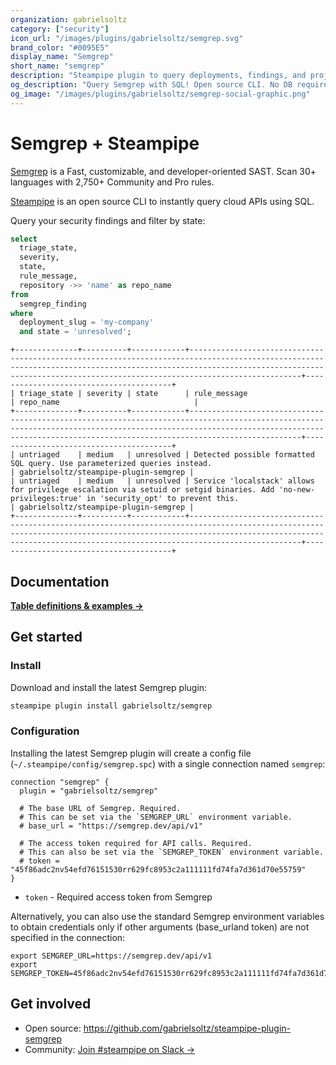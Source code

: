 ```yaml
---
organization: gabrielsoltz
category: ["security"]
icon_url: "/images/plugins/gabrielsoltz/semgrep.svg"
brand_color: "#0095E5"
display_name: "Semgrep"
short_name: "semgrep"
description: "Steampipe plugin to query deployments, findings, and projects from Semgrep."
og_description: "Query Semgrep with SQL! Open source CLI. No DB required."
og_image: "/images/plugins/gabrielsoltz/semgrep-social-graphic.png"
---
```


# Semgrep + Steampipe

[Semgrep](https://semgrep.dev/) is a Fast, customizable, and developer-oriented SAST. Scan 30+ languages with 2,750+ Community and Pro rules.

[Steampipe](https://steampipe.io) is an open source CLI to instantly query cloud APIs using SQL.

Query your security findings and filter by state:

```sql
select
  triage_state,
  severity,
  state,
  rule_message,
  repository ->> 'name' as repo_name
from
  semgrep_finding
where
  deployment_slug = 'my-company'
  and state = 'unresolved';
```

```
+--------------+----------+------------+-------------------------------------------------------------------------------------------------------------------------------------------------------------------------------------------------------------------------------------------+----------------------------------------+
| triage_state | severity | state      | rule_message                                                                                                                                                                                                                              | repo_name                              |
+--------------+----------+------------+-------------------------------------------------------------------------------------------------------------------------------------------------------------------------------------------------------------------------------------------+----------------------------------------+
| untriaged    | medium   | unresolved | Detected possible formatted SQL query. Use parameterized queries instead.                                                                                                                                                                 | gabrielsoltz/steampipe-plugin-semgrep |
| untriaged    | medium   | unresolved | Service 'localstack' allows for privilege escalation via setuid or setgid binaries. Add 'no-new-privileges:true' in 'security_opt' to prevent this.                                                                                       | gabrielsoltz/steampipe-plugin-semgrep |
+--------------+----------+------------+-------------------------------------------------------------------------------------------------------------------------------------------------------------------------------------------------------------------------------------------+----------------------------------------+
```

## Documentation

**[Table definitions & examples →](/plugins/gabrielsoltz/semgrep/tables)**

## Get started

### Install

Download and install the latest Semgrep plugin:

```bash
steampipe plugin install gabrielsoltz/semgrep
```

### Configuration

Installing the latest Semgrep plugin will create a config file (`~/.steampipe/config/semgrep.spc`) with a single connection named `semgrep`:

```hcl
connection "semgrep" {
  plugin = "gabrielsoltz/semgrep"

  # The base URL of Semgrep. Required.
  # This can be set via the `SEMGREP_URL` environment variable.
  # base_url = "https://semgrep.dev/api/v1"

  # The access token required for API calls. Required.
  # This can also be set via the `SEMGREP_TOKEN` environment variable.
  # token = "45f86adc2nv54efd76151530rr629fc8953c2a111111fd74fa7d361d70e55759"
}
```

- `token` - Required access token from Semgrep

Alternatively, you can also use the standard Semgrep environment variables to obtain credentials only if other arguments (base_urland token) are not specified in the connection:

```
export SEMGREP_URL=https://semgrep.dev/api/v1
export SEMGREP_TOKEN=45f86adc2nv54efd76151530rr629fc8953c2a111111fd74fa7d361d70e55759
```

## Get involved

- Open source: https://github.com/gabrielsoltz/steampipe-plugin-semgrep
- Community: [Join #steampipe on Slack →](https://turbot.com/community/join)
